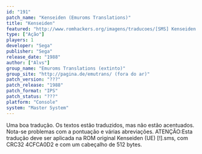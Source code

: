 ```yaml
---
id: "191"
patch_name: "Kenseiden (Emuroms Translations)"
title: "Kenseiden"
featured: "http://www.romhackers.org/imagens/traducoes/[SMS] Kenseiden - Emuroms Translations - 1.png"
type: ["Ação"]
players: 1
developer: "Sega"
publisher: "Sega"
release_date: "1988"
author: ["Alvs"]
group_name: "Emuroms Translations (extinto)"
group_site: "http://pagina.de/emutrans/ (fora do ar)"
patch_version: "???"
patch_release: "1988"
patch_format: "IPS"
patch_status: "???"
platform: "Console"
system: "Master System"
---
```


Uma boa tradução. Os textos estão traduzidos, mas não estão acentuados. Nota-se problemas com a pontuação e várias abreviações. ATENÇÃO:Esta tradução deve ser aplicada na ROM original Kenseiden (UE) [!].sms, com CRC32 4CFCA0D2 e com um cabeçalho de 512 bytes.
